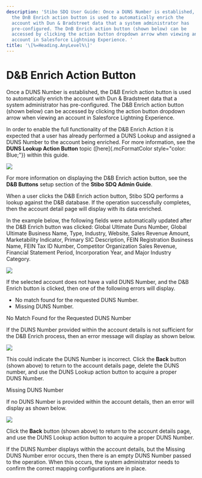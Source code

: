 ```yaml
---
description: 'Stibo SDQ User Guide: Once a DUNS Number is established,
  the DnB Enrich action button is used to automatically enrich the
  account with Dun & Bradstreet data that a system administrator has
  pre-configured. The DnB Enrich action button (shown below) can be
  accessed by clicking the action button dropdown arrow when viewing an
  account in Salesforce Lightning Experience. '
title: '\[%=Heading.AnyLevel%\]'
---
```


D&B Enrich Action Button
========================

Once a DUNS Number is established, the D&B Enrich action button is used
to automatically enrich the account with Dun & Bradstreet data that a
system administrator has pre-configured. The D&B Enrich action button
(shown below) can be accessed by clicking the action button dropdown
arrow when viewing an account in Salesforce Lightning Experience.

In order to enable the full functionality of the D&B Enrich Action it is
expected that a user has already performed a DUNS Lookup and assigned a
DUNS Number to the account being enriched. For more information, see the
**DUNS Lookup Action Button** topic ([here]{.mcFormatColor
style="color: Blue;"}) within this guide.

![](../../../../../Resources/Images/CMDM/User%20Guide/Dun&BradstreetEnrichment/D&BEnrichButton.png)

For more information on displaying the D&B Enrich action button, see the
**D&B Buttons** setup section of the **Stibo SDQ Admin Guide**.

When a user clicks the D&B Enrich action button, Stibo SDQ performs a
lookup against the D&B database. If the operation successfully
completes, then the account detail page will display with its data
enriched.

In the example below, the following fields were automatically updated
after the D&B Enrich button was clicked: Global Ultimate Duns Number,
Global Ultimate Business Name, Type, Industry, Website, Sales Revenue
Amount, Marketability Indicator, Primary SIC Description, FEIN
Registration Business Name, FEIN Tax ID Number, Competitor Organization
Sales Revenue, Financial Statement Period, Incorporation Year, and Major
Industry Category.

![](../../../../../Resources/Images/CMDM/User%20Guide/Dun&BradstreetEnrichment/D&BEnrichButtonResults.png)

If the selected account does not have a valid DUNS Number, and the D&B
Enrich button is clicked, then one of the following errors will display.

-   No match found for the requested DUNS Number.
-   Missing DUNS Number.

No Match Found for the Requested DUNS Number

If the DUNS Number provided within the account details is not sufficient
for the D&B Enrich process, then an error message will display as shown
below.

![](../../../../../Resources/Images/CMDM/User%20Guide/Dun&BradstreetEnrichment/D&BEnrichment%20error%20message.png)

This could indicate the DUNS Number is incorrect. Click the **Back**
button (shown above) to return to the account details page, delete the
DUNS number, and use the DUNS Lookup action button to acquire a proper
DUNS Number.

Missing DUNS Number

If no DUNS Number is provided within the account details, then an error
will display as shown below.

![](../../../../../Resources/Images/CMDM/User%20Guide/Dun&BradstreetEnrichment/Missing%20DUNS%20Number%20Error.png)

Click the **Back** button (shown above) to return to the account details
page, and use the DUNS Lookup action button to acquire a proper
DUNS Number.

If the DUNS Number displays within the account details, but the Missing
DUNS Number error occurs, then there is an empty DUNS Number passed to
the operation. When this occurs, the system administrator needs to
confirm the correct mapping configurations are in place.
